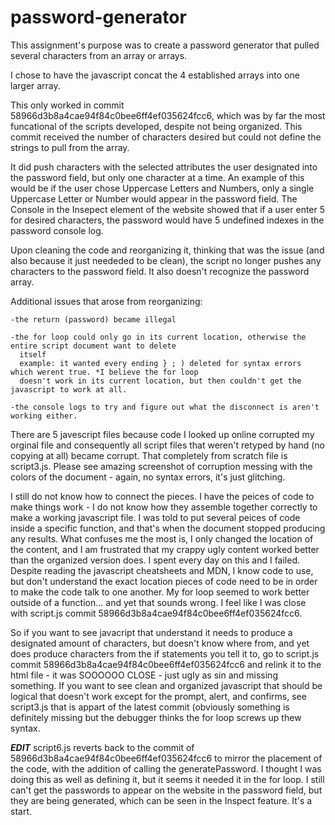 # password-generator
This assignment's purpose was to create a password generator that
pulled several characters from an array or arrays.

I chose to have the javascript concat the 4 established arrays into one larger array. 
  

This only worked in commit 58966d3b8a4cae94f84c0bee6ff4ef035624fcc6, which was by far 
the most funcational of the scripts developed, despite not being organized.
This commit received the number of characters desired but could not define the
strings to pull from the array. 

It did push characters with the selected attributes the user
designated into the password field, but only one character at a time. An example of this would be
if the user chose Uppercase Letters and Numbers, only a single Uppercase Letter or Number would 
appear in the password field. The Console in the Insepect element of the website showed that if 
a user enter 5 for desired characters, the password would have 5 undefined indexes in the 
password console log.  


Upon cleaning the code and reorganizing it, thinking that was the issue (and also because it just neededed
to be clean), the script no longer pushes any characters to the password field. It also doesn't recognize
the password array.

 Additional issues that arose from reorganizing:

    -the return (password) became illegal
    
    -the for loop could only go in its current location, otherwise the entire script document want to delete
      itself
      example: it wanted every ending } ; ) deleted for syntax errors which werent true. *I believe the for loop
      doesn't work in its current location, but then couldn't get the javascript to work at all.
      
    -the console logs to try and figure out what the disconnect is aren't working either. 
      
There are 5 javescript files because code I looked up online corrupted my orginal file and consequently all script
files that weren't retyped by hand (no copying at all) became corrupt. That completely from scratch file is script3.js.
Please see amazing screenshot of corruption messing with the colors of the document - again, no syntax errors, it's just 
glitching.

I still do not know how to connect the pieces. I have the peices of code to make things work - I do not 
know how they assemble together correctly to make a working javascript file. I was told to put several peices of code
inside a specific function, and that's when the document stopped producing any results. What confuses me the most is, I
  only changed the location of the content, and I am frustrated that my crappy ugly content worked better than the organized 
  version does. I spent every day on this and I failed. Despite reading the javascript cheatsheets and MDN, I know code
  to use, but don't understand the exact location pieces of code need to be in order to make the code talk to one another. 
  My for loop seemed to work better outside of a function... and yet that sounds wrong. I feel like I was close with 
  script.js commit 58966d3b8a4cae94f84c0bee6ff4ef035624fcc6.

So if you want to see javacript that understand it needs to produce a designated amount of characters, but doesn't know where
from, and yet does produce characters from the if statements you tell it to, go to script.js commit
58966d3b8a4cae94f84c0bee6ff4ef035624fcc6 and relink it to the html file - it was SOOOOOO CLOSE - just ugly as sin and missing
something.
If you want to see clean and organized javascript that should be logical that doesn't work except for the prompt, alert, and 
confirms, see script3.js that is appart of the latest commit (obviously something is definitely missing but the debugger 
thinks the for loop screws up thew syntax.

*****EDIT*****
script6.js reverts back to the commit of 58966d3b8a4cae94f84c0bee6ff4ef035624fcc6 to mirror the placement of the code, with the addition of calling the generatePassword. I thought I was doing this as well as defining it, but it seems it needed it in the for loop. I still can't get the passwords to appear on the website in the password field, but they are being generated, which can be seen in the Inspect feature. It's a start.
